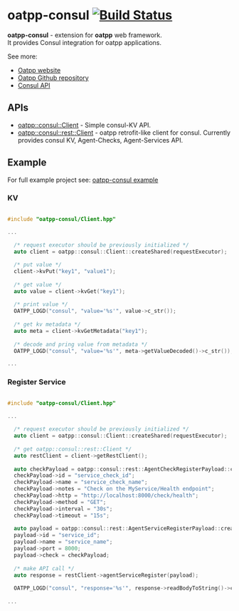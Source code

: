# oatpp-consul [![Build Status](https://dev.azure.com/lganzzzo/lganzzzo/_apis/build/status/oatpp.oatpp-consul?branchName=master)](https://dev.azure.com/lganzzzo/lganzzzo/_build/latest?definitionId=7&branchName=master)

**oatpp-consul** - extension for **oatpp** web framework.  
It provides Consul integration for oatpp applications.  

See more:
- [Oatpp website](https://oatpp.io/)
- [Oatpp Github repository](https://github.com/oatpp/oatpp)
- [Consul API](https://www.consul.io/api/index.html)

## APIs

- [oatpp::consul::Client](https://github.com/oatpp/oatpp-consul/blob/master/Client.hpp) - Simple consul-KV API.
- [oatpp::consul::rest::Client](https://github.com/oatpp/oatpp-consul/blob/master/rest/Client.hpp) - oatpp retrofit-like client for consul. Currently provides consul KV, Agent-Checks, Agent-Services API.

## Example

For full example project see: [oatpp-consul example](https://github.com/oatpp/example-consul)

### KV

```c++

#include "oatpp-consul/Client.hpp"

...
  
  /* request executor should be previously initialized */
  auto client = oatpp::consul::Client::createShared(requestExecutor);

  /* put value */
  client->kvPut("key1", "value1");
 
  /* get value */
  auto value = client->kvGet("key1");
  
  /* print value */
  OATPP_LOGD("consul", "value='%s'", value->c_str());
  
  /* get kv metadata */
  auto meta = client->kvGetMetadata("key1");
  
  /* decode and pring value from metadata */
  OATPP_LOGD("consul", "value='%s'", meta->getValueDecoded()->c_str());

...

```

### Register Service

```c++

#include "oatpp-consul/Client.hpp"

...
  
  /* request executor should be previously initialized */
  auto client = oatpp::consul::Client::createShared(requestExecutor);
  
  /* get oatpp::consul::rest::Client */
  auto restClient = client->getRestClient();
  
  auto checkPayload = oatpp::consul::rest::AgentCheckRegisterPayload::createShared();
  checkPayload->id = "service_check_id";
  checkPayload->name = "service_check_name";
  checkPayload->notes = "Check on the MyService/Health endpoint";
  checkPayload->http = "http://localhost:8000/check/health";
  checkPayload->method = "GET";
  checkPayload->interval = "30s";
  checkPayload->timeout = "15s";
  
  auto payload = oatpp::consul::rest::AgentServiceRegisterPayload::createShared();
  payload->id = "service_id";
  payload->name = "service_name";
  payload->port = 8000;
  payload->check = checkPayload;
  
  /* make API call */
  auto response = restClient->agentServiceRegister(payload);
  
  OATPP_LOGD("consul", "response='%s'", response->readBodyToString()->c_str());
  
...
```

